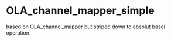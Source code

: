 # OLA_channel_mapper_simple
based on OLA_channel_mapper but striped down to absolut basci operation.
